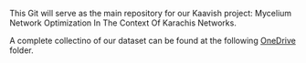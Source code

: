 This Git will serve as the main repository for our Kaavish project: Mycelium Network Optimization In The Context
Of Karachis Networks.

A complete collectino of our dataset can be found at the following [OneDrive](https://habibuniversity-my.sharepoint.com/personal/bb05083_st_habib_edu_pk/_layouts/15/onedrive.aspx?id=%2Fpersonal%2Fbb05083%5Fst%5Fhabib%5Fedu%5Fpk%2FDocuments%2FFYP%20DATA) folder.
